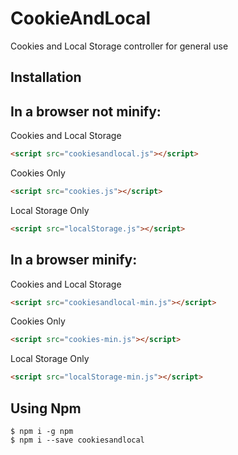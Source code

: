 # CookieAndLocal
Cookies and Local Storage controller for general use

## Installation

## In a browser not minify:
Cookies and Local Storage
```html
<script src="cookiesandlocal.js"></script>
```

Cookies Only
```html
<script src="cookies.js"></script>
```

Local Storage Only
```html
<script src="localStorage.js"></script>
```

## In a browser minify:
Cookies and Local Storage
```html
<script src="cookiesandlocal-min.js"></script>
```

Cookies Only
```html
<script src="cookies-min.js"></script>
```

Local Storage Only
```html
<script src="localStorage-min.js"></script>
```

## Using Npm
```shell
$ npm i -g npm
$ npm i --save cookiesandlocal
```